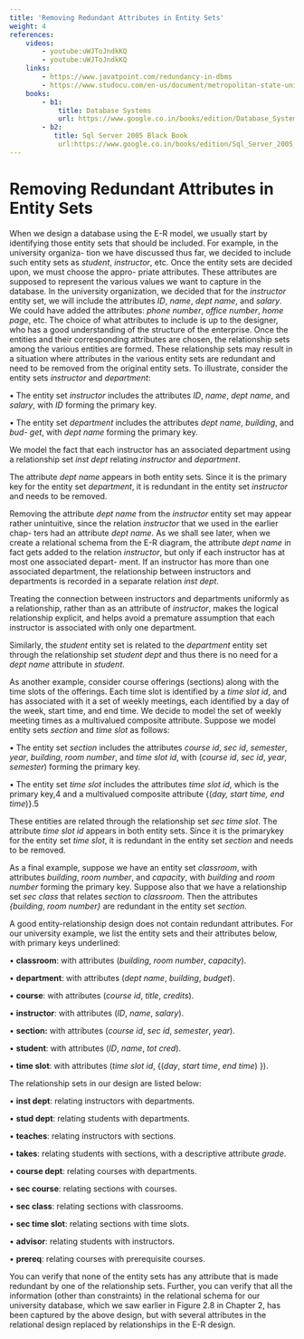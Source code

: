 ```yaml
---
title: 'Removing Redundant Attributes in Entity Sets'
weight: 4
references:
    videos:
        - youtube:uWJToJndkKQ
        - youtube:uWJToJndkKQ
    links:
        - https://www.javatpoint.com/redundancy-in-dbms
        - https://www.studocu.com/en-us/document/metropolitan-state-university-of-denver/database-management-systems/removing-redundant-attributes-in-entity-sets-in-database-management-systems/52529493
    books:
        - b1:
            title: Database Systems
            url: https://www.google.co.in/books/edition/Database_Systems_The_Complete_Book/-5mqs4hQIBcC?hl=en&gbpv=0
        - b2:
           title: Sql Server 2005 Black Book
            url:https://www.google.co.in/books/edition/Sql_Server_2005_Black_Book_New_Ed_With_C/Klj20GNs5egC?hl=en&gbpv=0
---
```


# Removing Redundant Attributes in Entity Sets

When we design a database using the E-R model, we usually start by identifying those entity sets that should be included. For example, in the university organiza- tion we have discussed thus far, we decided to include such entity sets as _student_, _instructor_, etc. Once the entity sets are decided upon, we must choose the appro- priate attributes. These attributes are supposed to represent the various values we want to capture in the database. In the university organization, we decided that for the _instructor_ entity set, we will include the attributes _ID_, _name_, _dept name_, and _salary_. We could have added the attributes: _phone number_, _office number_, _home page_, etc. The choice of what attributes to include is up to the designer, who has a good understanding of the structure of the enterprise. Once the entities and their corresponding attributes are chosen, the relationship sets among the various entities are formed. These relationship sets may result in a situation where attributes in the various entity sets are redundant and need to be removed from the original entity sets. To illustrate, consider the entity sets _instructor_ and _department_:

• The entity set _instructor_ includes the attributes _ID_, _name_, _dept name_, and _salary_, with _ID_ forming the primary key.

• The entity set _department_ includes the attributes _dept name_, _building_, and _bud- get_, with _dept name_ forming the primary key.

We model the fact that each instructor has an associated department using a relationship set _inst dept_ relating _instructor_ and _department_.  

The attribute _dept name_ appears in both entity sets. Since it is the primary key for the entity set _department_, it is redundant in the entity set _instructor_ and needs to be removed.

Removing the attribute _dept name_ from the _instructor_ entity set may appear rather unintuitive, since the relation _instructor_ that we used in the earlier chap- ters had an attribute _dept name_. As we shall see later, when we create a relational schema from the E-R diagram, the attribute _dept name_ in fact gets added to the relation _instructor_, but only if each instructor has at most one associated depart- ment. If an instructor has more than one associated department, the relationship between instructors and departments is recorded in a separate relation _inst dept_.

Treating the connection between instructors and departments uniformly as a relationship, rather than as an attribute of _instructor_, makes the logical relationship explicit, and helps avoid a premature assumption that each instructor is associated with only one department.

Similarly, the _student_ entity set is related to the _department_ entity set through the relationship set _student dept_ and thus there is no need for a _dept name_ attribute in _student_.

As another example, consider course offerings (sections) along with the time slots of the offerings. Each time slot is identified by a _time slot id_, and has associated with it a set of weekly meetings, each identified by a day of the week, start time, and end time. We decide to model the set of weekly meeting times as a multivalued composite attribute. Suppose we model entity sets _section_ and _time slot_ as follows:

• The entity set _section_ includes the attributes _course id_, _sec id_, _semester_, _year_, _building_, _room number_, and _time slot id_, with (_course id_, _sec id_, _year_, _semester_) forming the primary key.

• The entity set _time slot_ includes the attributes _time slot id_, which is the primary key,4 and a multivalued composite attribute {(_day, start time, end time_)}.5

These entities are related through the relationship set _sec time slot_. The attribute _time slot id_ appears in both entity sets. Since it is the primarykey for the entity set _time slot_, it is redundant in the entity set _section_ and needs to be removed.

As a final example, suppose we have an entity set _classroom_, with attributes _building_, _room number_, and _capacity_, with _building_ and _room number_ forming the primary key. Suppose also that we have a relationship set _sec class_ that relates _section_ to _classroom_. Then the attributes _{building_, _room number}_ are redundant in the entity set _section_.

A good entity-relationship design does not contain redundant attributes. For our university example, we list the entity sets and their attributes below, with primary keys underlined:

• **classroom**: with attributes (_building_, _room number_, _capacity_).

• **department**: with attributes (_dept name_, _building_, _budget_).

• **course**: with attributes (_course id_, _title_, _credits_).

• **instructor**: with attributes (_ID_, _name_, _salary_).

• **section:** with attributes (_course id_, _sec id_, _semester_, _year_).

• **student**: with attributes (_ID_, _name_, _tot cred_).

• **time slot**: with attributes (_time slot id_, {(_day_, _start time_, _end time_) }).

The relationship sets in our design are listed below:

• **inst dept**: relating instructors with departments.

• **stud dept**: relating students with departments.

• **teaches**: relating instructors with sections.

• **takes**: relating students with sections, with a descriptive attribute _grade_.

• **course dept**: relating courses with departments.

• **sec course**: relating sections with courses.

• **sec class**: relating sections with classrooms.

• **sec time slot**: relating sections with time slots.

• **advisor**: relating students with instructors.

• **prereq**: relating courses with prerequisite courses.

You can verify that none of the entity sets has any attribute that is made redundant by one of the relationship sets. Further, you can verify that all the information (other than constraints) in the relational schema for our university database, which we saw earlier in Figure 2.8 in Chapter 2, has been captured by the above design, but with several attributes in the relational design replaced by relationships in the E-R design.

